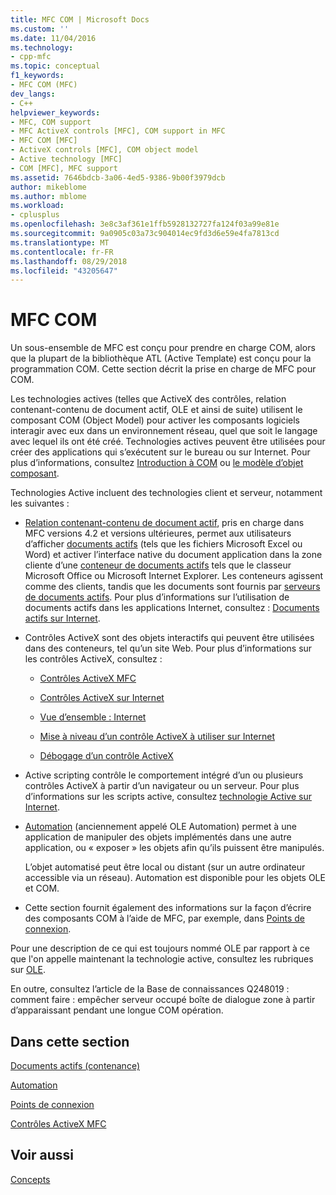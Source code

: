 ```yaml
---
title: MFC COM | Microsoft Docs
ms.custom: ''
ms.date: 11/04/2016
ms.technology:
- cpp-mfc
ms.topic: conceptual
f1_keywords:
- MFC COM (MFC)
dev_langs:
- C++
helpviewer_keywords:
- MFC, COM support
- MFC ActiveX controls [MFC], COM support in MFC
- MFC COM [MFC]
- ActiveX controls [MFC], COM object model
- Active technology [MFC]
- COM [MFC], MFC support
ms.assetid: 7646bdcb-3a06-4ed5-9386-9b00f3979dcb
author: mikeblome
ms.author: mblome
ms.workload:
- cplusplus
ms.openlocfilehash: 3e8c3af361e1ffb5928132727fa124f03a99e81e
ms.sourcegitcommit: 9a0905c03a73c904014ec9fd3d6e59e4fa7813cd
ms.translationtype: MT
ms.contentlocale: fr-FR
ms.lasthandoff: 08/29/2018
ms.locfileid: "43205647"
---
```

# <a name="mfc-com"></a>MFC COM
Un sous-ensemble de MFC est conçu pour prendre en charge COM, alors que la plupart de la bibliothèque ATL (Active Template) est conçu pour la programmation COM. Cette section décrit la prise en charge de MFC pour COM.  
  
 Les technologies actives (telles que ActiveX des contrôles, relation contenant-contenu de document actif, OLE et ainsi de suite) utilisent le composant COM (Object Model) pour activer les composants logiciels interagir avec eux dans un environnement réseau, quel que soit le langage avec lequel ils ont été créé. Technologies actives peuvent être utilisées pour créer des applications qui s’exécutent sur le bureau ou sur Internet. Pour plus d’informations, consultez [Introduction à COM](../atl/introduction-to-com.md) ou [le modèle d’objet composant](/windows/desktop/com/the-component-object-model).  
  
 Technologies Active incluent des technologies client et serveur, notamment les suivantes :  
  
-   [Relation contenant-contenu de document actif](../mfc/active-document-containment.md), pris en charge dans MFC versions 4.2 et versions ultérieures, permet aux utilisateurs d’afficher [documents actifs](../mfc/active-documents.md) (tels que les fichiers Microsoft Excel ou Word) et activer l’interface native du document application dans la zone cliente d’une [conteneur de documents actifs](../mfc/active-document-containers.md) tels que le classeur Microsoft Office ou Microsoft Internet Explorer. Les conteneurs agissent comme des clients, tandis que les documents sont fournis par [serveurs de documents actifs](../mfc/active-document-servers.md). Pour plus d’informations sur l’utilisation de documents actifs dans les applications Internet, consultez : [Documents actifs sur Internet](../mfc/active-documents-on-the-internet.md).  
  
-   Contrôles ActiveX sont des objets interactifs qui peuvent être utilisées dans des conteneurs, tel qu’un site Web. Pour plus d’informations sur les contrôles ActiveX, consultez :  
  
    -   [Contrôles ActiveX MFC](../mfc/mfc-activex-controls.md)  
  
    -   [Contrôles ActiveX sur Internet](../mfc/activex-controls-on-the-internet.md)  
  
    -   [Vue d’ensemble : Internet](../mfc/mfc-internet-programming-basics.md)  
  
    -   [Mise à niveau d’un contrôle ActiveX à utiliser sur Internet](../mfc/upgrading-an-existing-activex-control.md)  
  
    -   [Débogage d’un contrôle ActiveX](/visualstudio/debugger/how-to-debug-an-activex-control)  
  
-   Active scripting contrôle le comportement intégré d’un ou plusieurs contrôles ActiveX à partir d’un navigateur ou un serveur. Pour plus d’informations sur les scripts active, consultez [technologie Active sur Internet](../mfc/active-technology-on-the-internet.md).  
  
-   [Automation](../mfc/automation.md) (anciennement appelé OLE Automation) permet à une application de manipuler des objets implémentés dans une autre application, ou « exposer » les objets afin qu’ils puissent être manipulés.  
  
     L’objet automatisé peut être local ou distant (sur un autre ordinateur accessible via un réseau). Automation est disponible pour les objets OLE et COM.  
  
-   Cette section fournit également des informations sur la façon d’écrire des composants COM à l’aide de MFC, par exemple, dans [Points de connexion](../mfc/connection-points.md).  
  
 Pour une description de ce qui est toujours nommé OLE par rapport à ce que l'on appelle maintenant la technologie active, consultez les rubriques sur [OLE](../mfc/ole-in-mfc.md).  
  
 En outre, consultez l’article de la Base de connaissances Q248019 : comment faire : empêcher serveur occupé boîte de dialogue zone à partir d’apparaissant pendant une longue COM opération.  
  
## <a name="in-this-section"></a>Dans cette section  
 [Documents actifs (contenance)](../mfc/active-document-containment.md)  
  
 [Automation](../mfc/automation.md)  
  
 [Points de connexion](../mfc/connection-points.md)  
  
 [Contrôles ActiveX MFC](../mfc/mfc-activex-controls.md)  
  
## <a name="see-also"></a>Voir aussi  
 [Concepts](../mfc/mfc-concepts.md)

